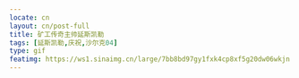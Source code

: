 ```yaml
---
locate: cn
layout: cn/post-full
title: 矿工传奇主帅延斯凯勒
tags: [延斯凯勒,庆祝,沙尔克04]
type: gif
featimg: https://ws1.sinaimg.cn/large/7bb8bd97gy1fxk4cp8xf5g20dw06wkjn.gif
---
```

